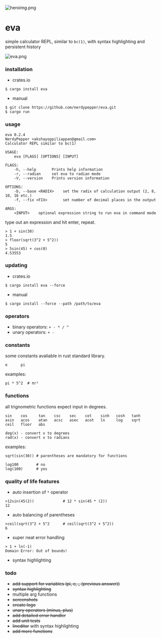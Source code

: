 
![heroimg.png](https://files.nerdypepper.me/6G.png)

# eva

simple calculator REPL, similar to `bc(1)`, with syntax highlighting and persistent history

![eva.png](https://files.nerdypepper.me/kP.png)

### installation

- crates.io
```shell
$ cargo install eva
```

- manual
```shell
$ git clone https://github.com/nerdypepper/eva.git
$ cargo run
```

### usage

```shell
eva 0.2.4
NerdyPepper <akshayoppiliappan@gmail.com>
Calculator REPL similar to bc(1)

USAGE:
    eva [FLAGS] [OPTIONS] [INPUT]

FLAGS:
    -h, --help       Prints help information
    -r, --radian     set eva to radian mode
    -V, --version    Prints version information

OPTIONS:
    -b, --base <RADIX>    set the radix of calculation output (2, 8, 10, 16 etc.)
    -f, --fix <FIX>       set number of decimal places in the output

ARGS:
    <INPUT>    optional expression string to run eva in command mode

```

type out an expression and hit enter, repeat.

```shell
> 1 + sin(30)
1.5
> floor(sqrt(3^2 + 5^2))
5
> 5sin(45) + cos(0)
4.53553
```

### updating

 - crates.io
 ```shell
$ cargo install eva --force
 ```

 - manual
```shell
$ cargo install --force --path /path/to/eva
```

### operators

 - binary operators: `+ - * / ^`
 - unary operators: `+ -`

### constants

some constants avaliable in rust standard library.

```
e      pi
```

examples:
```
pi * 5^2  # πr²
```

### functions

all trignometric functions expect input in degrees.

```
sin    cos     tan    csc    sec    cot    sinh   cosh   tanh
asin   acos    atan   acsc   asec   acot   ln     log    sqrt
ceil   floor   abs

deg(x) - convert x to degrees
rad(x) - convert x to radians
```

examples:
```
sqrt(sin(30)) # parentheses are mandatory for functions

log100        # no
log(100)      # yes
```

### quality of life features

 - auto insertion of `*` operator
```
>12sin(45(2))             # 12 * sin(45 * (2))
12
```

 - auto balancing of parentheses
```
>ceil(sqrt(3^2 + 5^2      # ceil(sqrt(3^2 + 5^2))
6
```

- super neat error handling
```
> 1 + ln(-1)
Domain Error: Out of bounds!
```

 - syntax highlighting

### todo

 - ~~add support for variables (pi, e, _ (previous answer))~~
 - ~~syntax highlighting~~
 - multiple arg functions
 - ~~screenshots~~
 - ~~create logo~~
 - ~~unary operators (minus, plus)~~
 - ~~add detailed error handler~~
 - ~~add unit tests~~
 - ~~lineditor~~ with syntax highlighting
 - ~~add more functions~~
